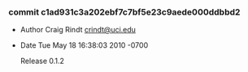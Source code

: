 ### commit c1ad931c3a202ebf7c7bf5e23c9aede000ddbbd2
* Author Craig Rindt <crindt@uci.edu>
* Date   Tue May 18 16:38:03 2010 -0700

    Release 0.1.2
